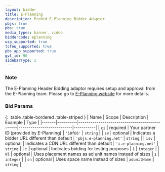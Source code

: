 ```yaml
---
layout: bidder
title: E-Planning
description: Prebid E-Planning Bidder Adapter
pbjs: true
pbs: true
media_types: banner, video
biddercode: eplanning
usp_supported: true
tcfeu_supported: true
pbs_app_supported: true
gvl_id: 90
sidebarType: 1
---
```




### Note

The E-Planning Header Bidding adaptor requires setup and approval from the E-Planning team. Please go to [E-Planning website](http://www.e-planning.net) for more details.

### Bid Params

{: .table .table-bordered .table-striped }
| Name  | Scope    | Description                                   | Example                   | Type      |
|-------|----------|-----------------------------------------------|---------------------------|-----------|
| `ci`  | required | Your partner ID (provided by E-Planning)      | `'18f66'`                 | `string`  |
| `sv`  | optional | Indicates a bidder URL different than default | `'pbjs.e-planning.net'`   | `string`  |
| `isv` | optional | Indicates a CDN URL different than default    | `'i.e-planning.net'`      | `string`  |
| `t`   | optional | Indicates bidding for testing purposes        | `1`                       | `integer` |
| `ml`  | optional | Uses placement names as ad unit names instead of sizes | `1`              | `integer` |
| `sn`  | optional | Uses space name instead of sizes              | `adunitName`              | `string`  |
